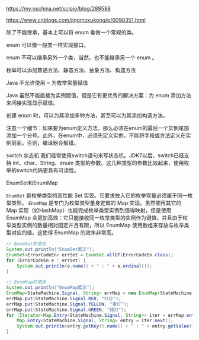 https://my.oschina.net/scipio/blog/289588

https://www.cnblogs.com/jingmoxukong/p/6098351.html

除了不能继承，基本上可以将 enum 看做一个常规的类。

enum 可以像一般类一样实现接口。

enum 不可以继承另外一个类，当然，也不能继承另一个 enum 。

枚举可以添加普通方法、静态方法、抽象方法、构造方法

Java 不允许使用 = 为枚举常量赋值

Java 虽然不能直接为实例赋值，但是它有更优秀的解决方案：为 enum 添加方法来间接实现显示赋值。

创建 enum 时，可以为其添加多种方法，甚至可以为其添加构造方法。

注意一个细节：如果要为enum定义方法，那么必须在enum的最后一个实例尾部添加一个分号。此外，在enum中，必须先定义实例，不能将字段或方法定义在实例前面。否则，编译器会报错。


switch 状态机
我们经常使用switch语句来写状态机。JDK7以后，switch已经支持 int、char、String、enum 类型的参数。这几种类型的参数比较起来，使用枚举的switch代码更具有可读性。


EnumSet和EnumMap

`EnumSet` 是枚举类型的高性能 Set 实现。它要求放入它的枚举常量必须属于同一枚举类型。
`EnumMap` 是专门为枚举类型量身定做的 Map 实现。虽然使用其它的 Map 实现（如HashMap）也能完成枚举类型实例到值得映射，但是使用 EnumMap 会更加高效：它只能接收同一枚举类型的实例作为键值，并且由于枚举类型实例的数量相对固定并且有限，所以 EnumMap 使用数组来存放与枚举类型对应的值。这使得 EnumMap 的效率非常高。
```java
// EnumSet的使用
System.out.println("EnumSet展示");
EnumSet<ErrorCodeEn> errSet = EnumSet.allOf(ErrorCodeEn.class);
for (ErrorCodeEn e : errSet) {
    System.out.println(e.name() + " : " + e.ordinal());
}

// EnumMap的使用
System.out.println("EnumMap展示");
EnumMap<StateMachine.Signal, String> errMap = new EnumMap(StateMachine.Signal.class);
errMap.put(StateMachine.Signal.RED, "红灯");
errMap.put(StateMachine.Signal.YELLOW, "黄灯");
errMap.put(StateMachine.Signal.GREEN, "绿灯");
for (Iterator<Map.Entry<StateMachine.Signal, String>> iter = errMap.entrySet().iterator(); iter.hasNext();) {
    Map.Entry<StateMachine.Signal, String> entry = iter.next();
    System.out.println(entry.getKey().name() + " : " + entry.getValue());
}
```
